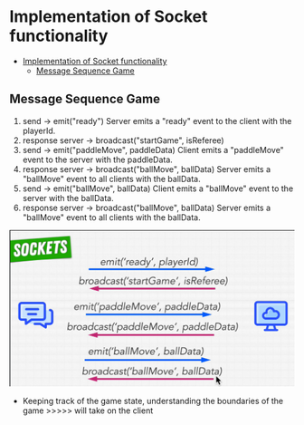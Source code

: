 # Implementation of Socket functionality

- [Implementation of Socket functionality](#implementation-of-socket-functionality)
  - [Message Sequence Game](#message-sequence-game)

## Message Sequence Game

1. send -> emit("ready")
Server emits a "ready" event to the client with the playerId.
2. response server -> broadcast("startGame", isReferee)
3. send -> emit("paddleMove", paddleData)
Client emits a "paddleMove" event to the server with the paddleData.
4. response server -> broadcast("ballMove", ballData)
Server emits a "ballMove" event to all clients with the ballData.
5. send -> emit("ballMove", ballData)
Client emits a "ballMove" event to the server with the ballData.
6. response server -> broadcast("ballMove", ballData)
Server emits a "ballMove" event to all clients with the ballData.

![design flow](image-4.png)

- Keeping track of the game state, understanding the boundaries of the game >>>>> will take on the client
